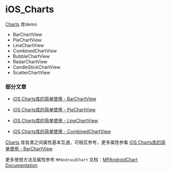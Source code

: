 # iOS_Charts

[Charts](https://github.com/danielgindi/Charts) 库demo

- BarChartView
- PieChartView
- LineChartView
- CombinedChartView
- BubbleChartView
- RadarChartView
- CandleStickChartView
- ScatterChartView





### 部分文章



- [iOS Charts库的简单使用 - BarChartView](https://www.jianshu.com/p/1cfe3ee3e682)

- [iOS Charts库的简单使用 - PieChartView](https://www.jianshu.com/p/37180853650c)

- [iOS Charts库的简单使用 - LineChartView](https://www.jianshu.com/p/5d7c41d7ba11)

- [iOS Charts库的简单使用 - CombinedChartView](https://www.jianshu.com/p/5ef910cabe46)



[Charts](https://github.com/danielgindi/Charts) 库各类之间属性基本互通，可相互参考，更多属性参看 [iOS Charts库的简单使用 - BarChartView](https://www.jianshu.com/p/1cfe3ee3e682)



更多使用方法及属性参考 `MPAndroidChart` 文档：[MPAndroidChart Documentation](https://weeklycoding.com/mpandroidchart-documentation/)